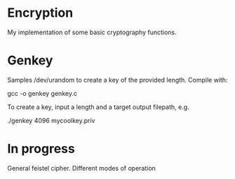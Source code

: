 # Encryption
My implementation of some basic cryptography functions.

# Genkey
Samples /dev/urandom to create a key of the provided length. Compile with:

   gcc -o genkey genkey.c

To create a key, input a length and a target output filepath, e.g.

   ./genkey 4096 mycoolkey.priv

# In progress
General feistel cipher. 
Different modes of operation
